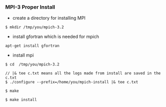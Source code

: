 ### MPI-3 Proper Install
- create a directory for installing MPI
```
$ mkdir /tmp/you/mpich-3.2
```

- install gfortran which is needed for mpich
```
apt-get install gfortran

```

- install mpi
```
$ cd  /tmp/you/mpich-3.2

// |& tee c.txt means all the logs made from install are saved in the c.txt
$ ./configure --prefix=/home/you/mpich-install |& tee c.txt

$ make

$ make install
```
